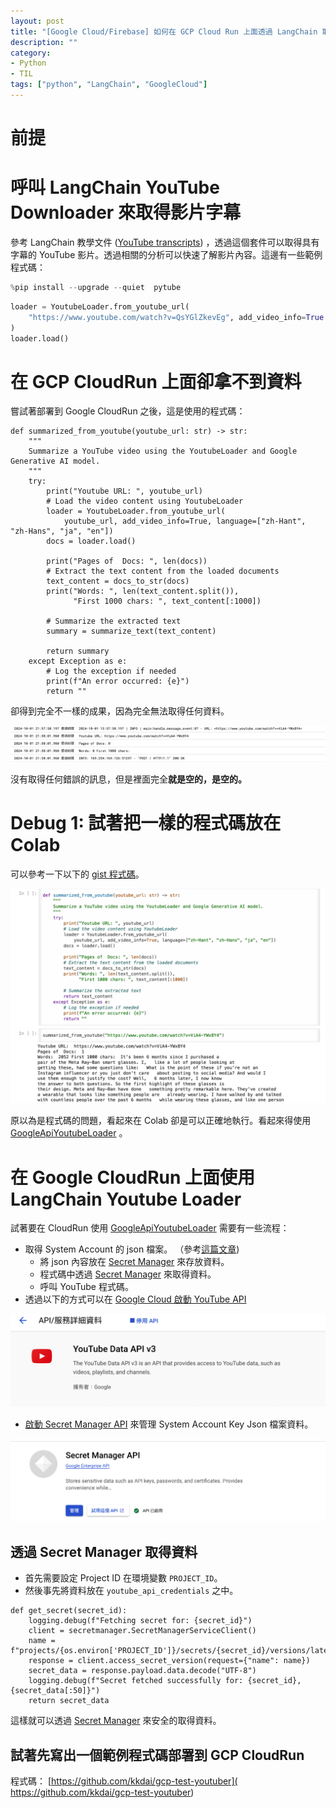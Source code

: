 ```yaml
---
layout: post
title: "[Google Cloud/Firebase] 如何在 GCP Cloud Run 上面透過 LangChain 取得 YouTube 的相關資訊 "
description: ""
category: 
- Python 
- TIL
tags: ["python", "LangChain", "GoogleCloud"]
---
```




# 前提





# 呼叫 LangChain YouTube Downloader 來取得影片字幕

參考 LangChain 教學文件 ([YouTube transcripts](https://python.langchain.com/docs/integrations/document_loaders/youtube_transcript/)) ，透過這個套件可以取得具有字幕的 YouTube 影片。透過相關的分析可以快速了解影片內容。這邊有一些範例程式碼：

```python
%pip install --upgrade --quiet  pytube
```

```python
loader = YoutubeLoader.from_youtube_url(
    "https://www.youtube.com/watch?v=QsYGlZkevEg", add_video_info=True
)
loader.load()
```



# 在 GCP CloudRun 上面卻拿不到資料

嘗試著部署到 Google CloudRun 之後，這是使用的程式碼：

```
def summarized_from_youtube(youtube_url: str) -> str:
    """
    Summarize a YouTube video using the YoutubeLoader and Google Generative AI model.
    """
    try:
        print("Youtube URL: ", youtube_url)
        # Load the video content using YoutubeLoader
        loader = YoutubeLoader.from_youtube_url(
            youtube_url, add_video_info=True, language=["zh-Hant", "zh-Hans", "ja", "en"])
        docs = loader.load()

        print("Pages of  Docs: ", len(docs))
        # Extract the text content from the loaded documents
        text_content = docs_to_str(docs)
        print("Words: ", len(text_content.split()),
              "First 1000 chars: ", text_content[:1000])

        # Summarize the extracted text
        summary = summarize_text(text_content)

        return summary
    except Exception as e:
        # Log the exception if needed
        print(f"An error occurred: {e}")
        return ""
```

卻得到完全不一樣的成果，因為完全無法取得任何資料。

![image-20241005230731585](../images/2022/image-20241005230731585.png)

沒有取得任何錯誤的訊息，但是裡面完全**就是空的，是空的。**

# Debug 1: 試著把一樣的程式碼放在 Colab

可以參考一下以下的 [gist 程式碼](https://gist.github.com/kkdai/4d613dcdc86bad995477be4d22a7f907)。

![image-20241005230200026](../images/2022/image-20241005230200026.png)

原以為是程式碼的問題，看起來在 Colab 卻是可以正確地執行。看起來得使用 [GoogleApiYoutubeLoader](https://python.langchain.com/api_reference/community/document_loaders/langchain_community.document_loaders.youtube.GoogleApiYoutubeLoader.html) 。

# 在 Google CloudRun 上面使用 LangChain Youtube Loader

試著要在 CloudRun 使用  [GoogleApiYoutubeLoader](https://python.langchain.com/api_reference/community/document_loaders/langchain_community.document_loaders.youtube.GoogleApiYoutubeLoader.html)  需要有一些流程：

- 取得 System Account 的 json 檔案。 （參考[這篇文章](https://www.evanlin.com/til-heroku-gcp-key/))
  - 將 json 內容放在 [Secret Manager](https://cloud.google.com/security/products/secret-manager?hl=zh-TW) 來存放資料。
  - 程式碼中透過  [Secret Manager](https://cloud.google.com/security/products/secret-manager?hl=zh-TW) 來取得資料。
  - 呼叫 YouTube 程式碼。
-  透過以下的方式可以在 [Google Cloud 啟動 YouTube API](https://console.developers.google.com/apis/api/youtube.googleapis.com/overview?project=660825558664)

![image-20241005231500039](../images/2022/image-20241005231500039.png)

- [啟動 Secret Manager API](https://console.cloud.google.com/apis/library/secretmanager.googleapis.com) 來管理 System Account Key Json 檔案資料。

![image-20241006001807126](../images/2022/image-20241006001807126.png)

## 透過 Secret Manager 取得資料

- 首先需要設定 Project ID 在環境變數 `PROJECT_ID`。
- 然後事先將資料放在 `youtube_api_credentials` 之中。

```
def get_secret(secret_id):
    logging.debug(f"Fetching secret for: {secret_id}")
    client = secretmanager.SecretManagerServiceClient()
    name = f"projects/{os.environ['PROJECT_ID']}/secrets/{secret_id}/versions/latest"
    response = client.access_secret_version(request={"name": name})
    secret_data = response.payload.data.decode("UTF-8")
    logging.debug(f"Secret fetched successfully for: {secret_id}, {secret_data[:50]}")
    return secret_data
```

這樣就可以透過  [Secret Manager](https://cloud.google.com/security/products/secret-manager?hl=zh-TW)  來安全的取得資料。



## 試著先寫出一個範例程式碼部署到 GCP CloudRun

程式碼： [https://github.com/kkdai/gcp-test-youtuber]( https://github.com/kkdai/gcp-test-youtuber)

